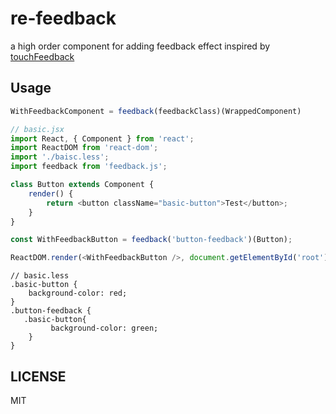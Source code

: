 # re-feedback

a high order component for adding feedback effect inspired by [touchFeedback](https://github.com/backToNature/touchFeedback)

## Usage

```js
WithFeedbackComponent = feedback(feedbackClass)(WrappedComponent)
```


```javascript
// basic.jsx
import React, { Component } from 'react';
import ReactDOM from 'react-dom';
import './baisc.less';
import feedback from 'feedback.js';

class Button extends Component {
    render() {
        return <button className="basic-button">Test</button>;
    }
}

const WithFeedbackButton = feedback('button-feedback')(Button);

ReactDOM.render(<WithFeedbackButton />, document.getElementById('root'));
```

```less
// basic.less
.basic-button {
    background-color: red;
}
.button-feedback {
   .basic-button{
         background-color: green;
    }
}
```

## LICENSE

MIT
